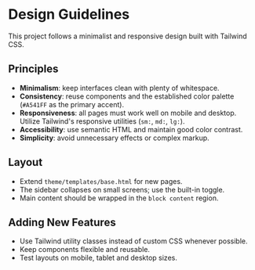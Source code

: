 # Design Guidelines

This project follows a minimalist and responsive design built with Tailwind CSS.

## Principles
- **Minimalism**: keep interfaces clean with plenty of whitespace.
- **Consistency**: reuse components and the established color palette (`#A541FF` as the primary accent).
- **Responsiveness**: all pages must work well on mobile and desktop. Utilize Tailwind's responsive utilities (`sm:`, `md:`, `lg:`).
- **Accessibility**: use semantic HTML and maintain good color contrast.
- **Simplicity**: avoid unnecessary effects or complex markup.

## Layout
- Extend `theme/templates/base.html` for new pages.
- The sidebar collapses on small screens; use the built-in toggle.
- Main content should be wrapped in the `block content` region.

## Adding New Features
- Use Tailwind utility classes instead of custom CSS whenever possible.
- Keep components flexible and reusable.
- Test layouts on mobile, tablet and desktop sizes.


